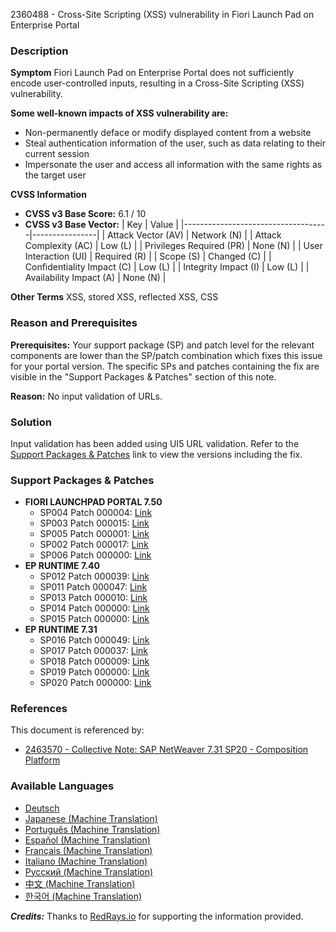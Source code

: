 2360488 - Cross-Site Scripting (XSS) vulnerability in Fiori Launch Pad on Enterprise Portal

### Description
**Symptom**
Fiori Launch Pad on Enterprise Portal does not sufficiently encode user-controlled inputs, resulting in a Cross-Site Scripting (XSS) vulnerability.

**Some well-known impacts of XSS vulnerability are:**
- Non-permanently deface or modify displayed content from a website
- Steal authentication information of the user, such as data relating to their current session
- Impersonate the user and access all information with the same rights as the target user

**CVSS Information**
- **CVSS v3 Base Score:** 6.1 / 10
- **CVSS v3 Base Vector:**
  | Key                                | Value          |
  |------------------------------------|----------------|
  | Attack Vector (AV)                 | Network (N)    |
  | Attack Complexity (AC)             | Low (L)        |
  | Privileges Required (PR)           | None (N)       |
  | User Interaction (UI)              | Required (R)   |
  | Scope (S)                           | Changed (C)    |
  | Confidentiality Impact (C)         | Low (L)        |
  | Integrity Impact (I)               | Low (L)        |
  | Availability Impact (A)            | None (N)       |

**Other Terms**
XSS, stored XSS, reflected XSS, CSS

### Reason and Prerequisites
**Prerequisites:**
Your support package (SP) and patch level for the relevant components are lower than the SP/patch combination which fixes this issue for your portal version. The specific SPs and patches containing the fix are visible in the "Support Packages & Patches" section of this note.

**Reason:**
No input validation of URLs.

### Solution
Input validation has been added using UI5 URL validation. Refer to the [Support Packages & Patches](https://me.sap.com/sap/support/swdc/notes?cvnr=73555000100200003620&support_package=SP004&patch_level=000004) link to view the versions including the fix.

### Support Packages & Patches
- **FIORI LAUNCHPAD PORTAL 7.50**
  - SP004 Patch 000004: [Link](https://me.sap.com/sap/support/swdc/notes?cvnr=73555000100200003620&support_package=SP004&patch_level=000004)
  - SP003 Patch 000015: [Link](https://me.sap.com/sap/support/swdc/notes?cvnr=73555000100200003620&support_package=SP003&patch_level=000015)
  - SP005 Patch 000001: [Link](https://me.sap.com/sap/support/swdc/notes?cvnr=73555000100200003620&support_package=SP005&patch_level=000001)
  - SP002 Patch 000017: [Link](https://me.sap.com/sap/support/swdc/notes?cvnr=73555000100200003620&support_package=SP002&patch_level=000017)
  - SP006 Patch 000000: [Link](https://me.sap.com/sap/support/swdc/notes?cvnr=73555000100200003620&support_package=SP006&patch_level=000000)
- **EP RUNTIME 7.40**
  - SP012 Patch 000039: [Link](https://me.sap.com/sap/support/swdc/notes?cvnr=67838200100200019788&support_package=SP012&patch_level=000039)
  - SP011 Patch 000047: [Link](https://me.sap.com/sap/support/swdc/notes?cvnr=67838200100200019788&support_package=SP011&patch_level=000047)
  - SP013 Patch 000010: [Link](https://me.sap.com/sap/support/swdc/notes?cvnr=67838200100200019788&support_package=SP013&patch_level=000010)
  - SP014 Patch 000000: [Link](https://me.sap.com/sap/support/swdc/notes?cvnr=67838200100200019788&support_package=SP014&patch_level=000000)
  - SP015 Patch 000000: [Link](https://me.sap.com/sap/support/swdc/notes?cvnr=67838200100200019788&support_package=SP015&patch_level=000000)
- **EP RUNTIME 7.31**
  - SP016 Patch 000049: [Link](https://me.sap.com/sap/support/swdc/notes?cvnr=01200314690200014358&support_package=SP016&patch_level=000049)
  - SP017 Patch 000037: [Link](https://me.sap.com/sap/support/swdc/notes?cvnr=01200314690200014358&support_package=SP017&patch_level=000037)
  - SP018 Patch 000009: [Link](https://me.sap.com/sap/support/swdc/notes?cvnr=01200314690200014358&support_package=SP018&patch_level=000009)
  - SP019 Patch 000000: [Link](https://me.sap.com/sap/support/swdc/notes?cvnr=01200314690200014358&support_package=SP019&patch_level=000000)
  - SP020 Patch 000000: [Link](https://me.sap.com/sap/support/swdc/notes?cvnr=01200314690200014358&support_package=SP020&patch_level=000000)

### References
This document is referenced by:
- [2463570 - Collective Note: SAP NetWeaver 7.31 SP20 - Composition Platform](https://me.sap.com/notes/2463570)

### Available Languages
- [Deutsch](https://me.sap.com/notes/0002360488/D)
- [Japanese (Machine Translation)](https://me.sap.com/notes/0002360488/J)
- [Português (Machine Translation)](https://me.sap.com/notes/0002360488/P)
- [Español (Machine Translation)](https://me.sap.com/notes/0002360488/S)
- [Français (Machine Translation)](https://me.sap.com/notes/0002360488/F)
- [Italiano (Machine Translation)](https://me.sap.com/notes/0002360488/I)
- [Русский (Machine Translation)](https://me.sap.com/notes/0002360488/R)
- [中文 (Machine Translation)](https://me.sap.com/notes/0002360488/1)
- [한국어 (Machine Translation)](https://me.sap.com/notes/0002360488/3)

_**Credits:**_ Thanks to [RedRays.io](https://redrays.io) for supporting the information provided.